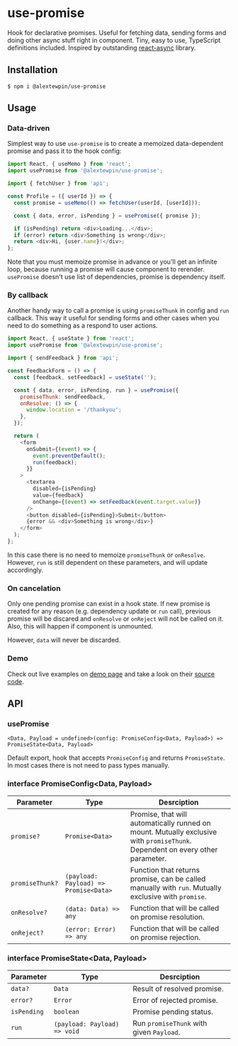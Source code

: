 # use-promise

Hook for declarative promises. Useful for fetching data, sending forms and doing other async stuff right in component. Tiny, easy to use, TypeScript definitions included. Inspired by outstanding [react-async](https://www.npmjs.com/package/react-async) library.

## Installation

```
$ npm i @alextewpin/use-promise
```

## Usage

### Data-driven

Simplest way to use `use-promise` is to create a memoized data-dependent promise and pass it to the hook config:

```js
import React, { useMemo } from 'react';
import usePromise from '@alextewpin/use-promise';

import { fetchUser } from 'api';

const Profile = ({ userId }) => {
  const promise = useMemo(() => fetchUser(userId, [userId]));

  const { data, error, isPending } = usePromise({ promise });

  if (isPending) return <div>Loading...</div>;
  if (error) return <div>Something is wrong</div>;
  return <div>Hi, {user.name}!</div>;
};
```

Note that you must memoize promise in advance or you'll get an infinite loop, because running a promise will cause component to rerender. `usePromise` doesn't use list of dependencies, promise is dependency itself.

### By callback

Another handy way to call a promise is using `promiseThunk` in config and `run` callback. This way it useful for sending forms and other cases when you need to do something as a respond to user actions.

```js
import React, { useState } from 'react';
import usePromise from '@alextewpin/use-promise';

import { sendFeedback } from 'api';

const FeedbackForm = () => {
  const [feedback, setFeedback] = useState('');

  const { data, error, isPending, run } = usePromise({
    promiseThunk: sendFeedback,
    onResolve: () => {
      window.location = '/thankyou';
    },
  });

  return (
    <form
      onSubmit={(event) => {
        event.preventDefault();
        run(feedback);
      }}
    >
      <textarea
        disabled={isPending}
        value={feedback}
        onChange={(event) => setFeedback(event.target.value)}
      />
      <button disabled={isPending}>Submit</button>
      {error && <div>Something is wrong</div>}
    </form>
  );
};
```

In this case there is no need to memoize `promiseThunk` or `onResolve`. However, `run` is still dependent on these parameters, and will update accordingly.

### On cancelation

Only one pending promise can exist in a hook state. If new promise is created for any reason (e.g. dependency update or `run` call), previous promise will be discared and `onResolve` or `onReject` will not be called on it. Also, this will happen if component is unmounted.

However, `data` will never be discarded.

### Demo

Check out live examples on [demo page](https://alextewpin.github.io/use-promise/) and take a look on their [source code](https://github.com/alextewpin/use-promise/blob/master/demo/App.tsx).

## API

### usePromise

`<Data, Payload = undefined>(config: PromiseConfig<Data, Payload>) => PromiseState<Data, Payload>`

Default export, hook that accepts `PromiseConfig` and returns `PromiseState`. In most cases there is not need to pass types manually.

### interface PromiseConfig<Data, Payload>

| Parameter       | Type                                  | Desrciption                                                                                                                   |
| --------------- | ------------------------------------- | ----------------------------------------------------------------------------------------------------------------------------- |
| `promise?`      | `Promise<Data>`                       | Promise, that will automatically runned on mount. Mutually exclusive with `promiseThunk`. Dependent on every other parameter. |
| `promiseThunk?` | `(payload: Payload) => Promise<Data>` | Function that returns promise, can be called manually with `run`. Mutually exclusive with `promise`.                          |
| `onResolve?`    | `(data: Data) => any`                 | Function that will be called on promise resolution.                                                                           |
| `onReject?`     | `(error: Error) => any`               | Function that will be called on promise rejection.                                                                            |

### interface PromiseState<Data, Payload>

| Parameter   | Type                         | Desrciption                              |
| ----------- | ---------------------------- | ---------------------------------------- |
| `data?`     | `Data`                       | Result of resolved promise.              |
| `error?`    | `Error`                      | Error of rejected promise.               |
| `isPending` | `boolean`                    | Promise pending status.                  |
| `run`       | `(payload: Payload) => void` | Run `promiseThunk` with given `Payload`. |
